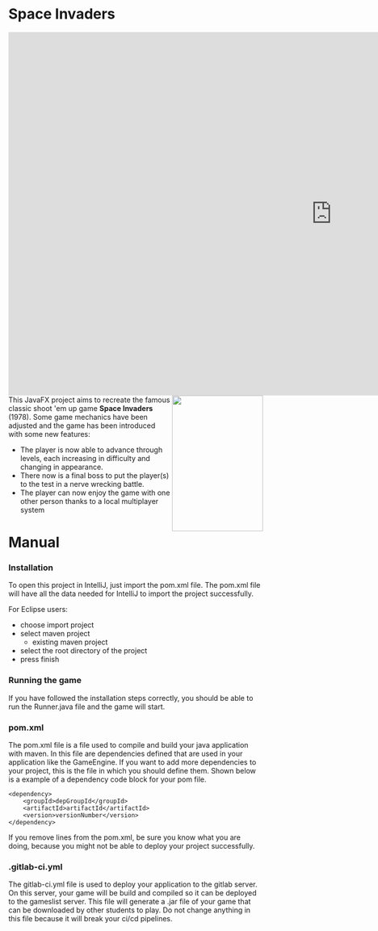 # Space Invaders
<iframe width="1280" height="720" src="https://www.youtube.com/embed/VgFt-7SPotA" frameborder="0" allow="accelerometer; autoplay; encrypted-media; gyroscope; picture-in-picture" allowfullscreen></iframe>
<img src="https://images-na.ssl-images-amazon.com/images/I/5102qTz1LPL._AC_SY741_.jpg" align="right" width="180" height="269">
This JavaFX project aims to recreate the famous classic shoot 'em up game <b>Space Invaders</b> (1978).
Some game mechanics have been adjusted and the game has been introduced with some new features:
<ul>
<li>The player is now able to advance through levels, each increasing in difficulty and changing in appearance.</li>
<li>There now is a final boss to put the player(s) to the test in a nerve wrecking battle.</li>
<li>The player can now enjoy the game with one other person thanks to a local multiplayer system</li>
</ul>

# Manual
### Installation
To open this project in IntelliJ, just import the pom.xml file. The pom.xml file will have all the data needed
for IntelliJ to import the project successfully.

For Eclipse users:
- choose import project
- select maven project 
    - existing maven project
- select the root directory of the project 
- press finish

### Running the game
If you have followed the installation steps correctly, you should be able to run the Runner.java file and the game will start. 

### pom.xml
The pom.xml file is a file used to compile and build your java application with maven. In this file are dependencies defined 
that are used in your application like the GameEngine. If you want to add more dependencies to your project, this is the file in which you 
should define them. Shown below is a example of a dependency code block for your pom file.  

```
<dependency>
    <groupId>depGroupId</groupId>
    <artifactId>artifactId</artifactId>
    <version>versionNumber</version>
</dependency>
```

If you remove lines from the pom.xml, be sure you know what you are doing, because you might not be able to deploy your project successfully.

### .gitlab-ci.yml
The gitlab-ci.yml file is used to deploy your application to the gitlab server. On this server, your game will be build and compiled so it can be deployed
to the gameslist server. This file will generate a .jar file of your game that can be downloaded by other students to play.
Do not change anything in this file because it will break your ci/cd pipelines.   
